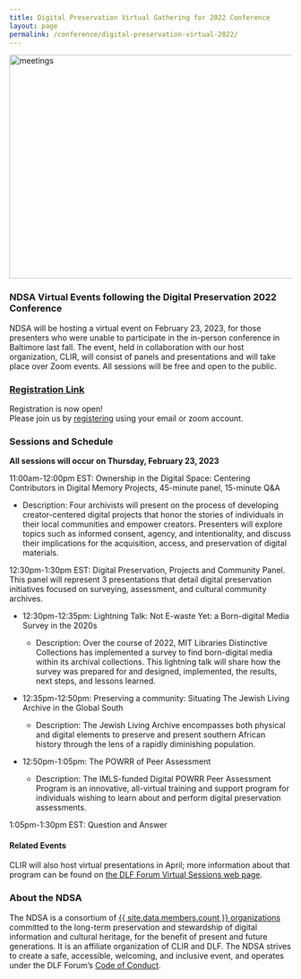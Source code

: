 ```yaml
---
title: Digital Preservation Virtual Gathering for 2022 Conference
layout: page
permalink: /conference/digital-preservation-virtual-2022/
---
```

<img alt="meetings" width="820" height="400" class="center" src='{{ "/images/conferences/DigiPres-2022-820x400-virtual.jpg"  | prepend: site.baseurl }}'>
<!--<img alt="meetings" width="820" height="400" class="center" src='{{ "/images/conferences/DigiPres-2022-820x400.jpg"  | prepend: site.baseurl }}'>-->


### NDSA Virtual Events following the Digital Preservation 2022 Conference
NDSA will be hosting a virtual event on February 23, 2023, for those presenters who were unable to participate in the in-person conference in Baltimore last fall. The event, held in collaboration with our host organization, CLIR, will consist of panels and presentations and will take place over Zoom events. All sessions will be free and open to the public. 

### [Registration Link](https://events.zoom.us/ev/AkRIWrI1hxzkNRZhgdWUTpgF3ZWKY91mj_YQBfnxi2g8Rq6Nxzau~AggLXsr32QYFjq8BlYLZ5I06Dg)
Registration is now open!  
Please join us by [registering](https://events.zoom.us/ev/AkRIWrI1hxzkNRZhgdWUTpgF3ZWKY91mj_YQBfnxi2g8Rq6Nxzau~AggLXsr32QYFjq8BlYLZ5I06Dg) using your email or zoom account.  

### Sessions and Schedule 
**All sessions will occur on Thursday, February 23, 2023**

11:00am-12:00pm EST: Ownership in the Digital Space: Centering Contributors in Digital Memory Projects, 45-minute panel, 15-minute Q&A 
- Description: Four archivists will present on the process of developing creator-centered digital projects that honor the stories of individuals in their local communities and empower creators. Presenters will explore topics such as informed consent, agency, and intentionality, and discuss their implications for the acquisition, access, and preservation of digital materials. 

12:30pm-1:30pm EST: Digital Preservation, Projects and Community Panel.  This panel will represent 3 presentations that detail digital preservation initiatives focused on surveying, assessment, and cultural community archives.  
- 12:30pm-12:35pm: Lightning Talk: Not E-waste Yet: a Born-digital Media Survey in the 2020s 
  - Description: Over the course of 2022, MIT Libraries Distinctive Collections has implemented a survey to find born-digital media within its archival collections. This lightning talk will share how the survey was prepared for and designed, implemented, the results, next steps, and lessons learned. 
  
- 12:35pm-12:50pm: Preserving a community: Situating The Jewish Living Archive in the Global South 
  - Description: The Jewish Living Archive encompasses both physical and digital elements to preserve and present southern African history through the lens of a rapidly diminishing population. 
  
- 12:50pm-1:05pm: The POWRR of Peer Assessment 
  - Description: The IMLS-funded Digital POWRR Peer Assessment Program is an innovative, all-virtual training and support program for individuals wishing to learn about and perform digital preservation assessments. 

1:05pm-1:30pm EST: Question and Answer




<!--

11:00am-12:00pm EST 
- Capturing Black American Voices of Resistance and Hope: Stories Shared and Lessons Learned from a 2020 Story-Gathering Initiative; 45-minute panel, 15-minute Q&A

 
12:30pm-1:30pm EST
- Ownership in the Digital Space: Centering Contributors in Digital Memory Projects; 45-minute panel, 15-minute Q&A 


2:00pm-3:00pm EST
- A Lightning Talk, Two 15-minute presentations, and Q&A
    - Not E-waste Yet: a Born-digital Media Survey in the 2020s (5 mins)
    - The POWRR of Peer Assessment (15 mins) 
    - Preserving a community: Situating The Jewish Living Archive in the Global South (15 mins)
    - Q&A
-->

#### Related Events
CLIR will also host virtual presentations in April; more information about that program can be found on [the DLF Forum Virtual Sessions web page](https://www.diglib.org/dlf-events/dlf-forum-virtual-event-sessions/).


### About the NDSA
The NDSA is a consortium of [{{ site.data.members.count }} organizations](/membership/members/) committed to the long-term preservation and stewardship of digital information and cultural heritage, for the benefit of present and future generations. It is an affiliate organization of CLIR and DLF. The NDSA strives to create a safe, accessible, welcoming, and inclusive event, and operates under the DLF Forum’s [Code of Conduct](https://www.diglib.org/code).




<!--## Questions?
Feel free to reach out to ndsa-digipres@lists.clir.org and someone will get back to you as soon as possible.-->

<!--### Thank you for attending Digital Preservation 2021: Embracing Digitality!
The NDSA Digital Preservation conference is the annual meeting of the NDSA and helps chart future directions for both the NDSA and the greater digital stewardship field. It is a crucial venue for intellectual exchange, community building, development of good practices, and agenda-setting in the digital stewardship field. **Digital Preservation 2021: Embracing Digitality (#DigiPres21) was held online on Thursday, November 4 2021** on World Digital Preservation Day and in concert with the [Council on Library and Information Resources (CLIR)](https://www.clir.org/) events [DLF Forum](https://forum2021.diglib.org/) (November 1-3) and [Learn@DLF](https://forum2021.diglib.org/learndlf/) (November 8-10)

## Conference Program and Proceedings
Held online November 4, 2021, the slide decks of the presentations for Digital Preservation 2021: Embracing Digitality are available, and recordings will be forthcoming.
- Slide decks are available on the [Open Science Framework (OSF)](https://osf.io/meetings/ndsa2021)
- Recordings will be posted on the [NDSA YouTube Channel](https://www.youtube.com/channel/UC3WdMHeOtusuNiYrOrM5USA/videos) by early 2022
- We are so grateful to our [2021 CLIR events sponsors](https://forum2021.diglib.org/sponsorship-opportunities/sponsors/)!-->
